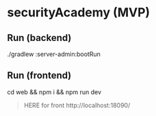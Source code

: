 # securityAcademy (MVP)



## Run (backend)
./gradlew :server-admin:bootRun

## Run (frontend)
cd web && npm i && npm run dev

> HERE for front http://localhost:18090/
